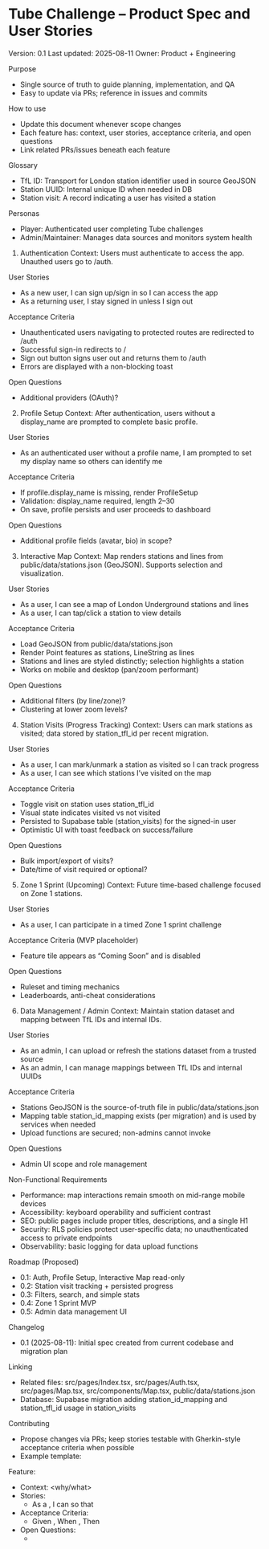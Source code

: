 # Tube Challenge – Product Spec and User Stories

Version: 0.1
Last updated: 2025-08-11
Owner: Product + Engineering

Purpose
- Single source of truth to guide planning, implementation, and QA
- Easy to update via PRs; reference in issues and commits

How to use
- Update this document whenever scope changes
- Each feature has: context, user stories, acceptance criteria, and open questions
- Link related PRs/issues beneath each feature

Glossary
- TfL ID: Transport for London station identifier used in source GeoJSON
- Station UUID: Internal unique ID when needed in DB
- Station visit: A record indicating a user has visited a station

Personas
- Player: Authenticated user completing Tube challenges
- Admin/Maintainer: Manages data sources and monitors system health

1) Authentication
Context: Users must authenticate to access the app. Unauthed users go to /auth.

User Stories
- As a new user, I can sign up/sign in so I can access the app
- As a returning user, I stay signed in unless I sign out

Acceptance Criteria
- Unauthenticated users navigating to protected routes are redirected to /auth
- Successful sign-in redirects to /
- Sign out button signs user out and returns them to /auth
- Errors are displayed with a non-blocking toast

Open Questions
- Additional providers (OAuth)?

2) Profile Setup
Context: After authentication, users without a display_name are prompted to complete basic profile.

User Stories
- As an authenticated user without a profile name, I am prompted to set my display name so others can identify me

Acceptance Criteria
- If profile.display_name is missing, render ProfileSetup
- Validation: display_name required, length 2–30
- On save, profile persists and user proceeds to dashboard

Open Questions
- Additional profile fields (avatar, bio) in scope?

3) Interactive Map
Context: Map renders stations and lines from public/data/stations.json (GeoJSON). Supports selection and visualization.

User Stories
- As a user, I can see a map of London Underground stations and lines
- As a user, I can tap/click a station to view details

Acceptance Criteria
- Load GeoJSON from public/data/stations.json
- Render Point features as stations, LineString as lines
- Stations and lines are styled distinctly; selection highlights a station
- Works on mobile and desktop (pan/zoom performant)

Open Questions
- Additional filters (by line/zone)?
- Clustering at lower zoom levels?

4) Station Visits (Progress Tracking)
Context: Users can mark stations as visited; data stored by station_tfl_id per recent migration.

User Stories
- As a user, I can mark/unmark a station as visited so I can track progress
- As a user, I can see which stations I’ve visited on the map

Acceptance Criteria
- Toggle visit on station uses station_tfl_id
- Visual state indicates visited vs not visited
- Persisted to Supabase table (station_visits) for the signed-in user
- Optimistic UI with toast feedback on success/failure

Open Questions
- Bulk import/export of visits?
- Date/time of visit required or optional?

5) Zone 1 Sprint (Upcoming)
Context: Future time-based challenge focused on Zone 1 stations.

User Stories
- As a user, I can participate in a timed Zone 1 sprint challenge

Acceptance Criteria (MVP placeholder)
- Feature tile appears as “Coming Soon” and is disabled

Open Questions
- Ruleset and timing mechanics
- Leaderboards, anti-cheat considerations

6) Data Management / Admin
Context: Maintain station dataset and mapping between TfL IDs and internal IDs.

User Stories
- As an admin, I can upload or refresh the stations dataset from a trusted source
- As an admin, I can manage mappings between TfL IDs and internal UUIDs

Acceptance Criteria
- Stations GeoJSON is the source-of-truth file in public/data/stations.json
- Mapping table station_id_mapping exists (per migration) and is used by services when needed
- Upload functions are secured; non-admins cannot invoke

Open Questions
- Admin UI scope and role management

Non-Functional Requirements
- Performance: map interactions remain smooth on mid-range mobile devices
- Accessibility: keyboard operability and sufficient contrast
- SEO: public pages include proper titles, descriptions, and a single H1
- Security: RLS policies protect user-specific data; no unauthenticated access to private endpoints
- Observability: basic logging for data upload functions

Roadmap (Proposed)
- 0.1: Auth, Profile Setup, Interactive Map read-only
- 0.2: Station visit tracking + persisted progress
- 0.3: Filters, search, and simple stats
- 0.4: Zone 1 Sprint MVP
- 0.5: Admin data management UI

Changelog
- 0.1 (2025-08-11): Initial spec created from current codebase and migration plan

Linking
- Related files: src/pages/Index.tsx, src/pages/Auth.tsx, src/pages/Map.tsx, src/components/Map.tsx, public/data/stations.json
- Database: Supabase migration adding station_id_mapping and station_tfl_id usage in station_visits

Contributing
- Propose changes via PRs; keep stories testable with Gherkin-style acceptance criteria when possible
- Example template:

Feature: <name>
- Context: <why/what>
- Stories:
  - As a <role>, I can <action> so that <benefit>
- Acceptance Criteria:
  - Given <preconditions>, When <action>, Then <expected>
- Open Questions:
  - <list>
